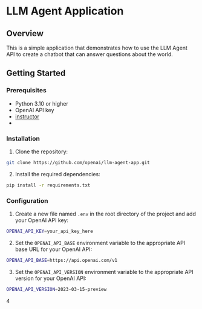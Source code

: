 # LLM Agent Application

## Overview

This is a simple application that demonstrates how to use the LLM Agent API to create a chatbot that can answer questions about the world.

## Getting Started

### Prerequisites

- Python 3.10 or higher
- OpenAI API key
- [instructor](https://python.useinstructor.com/prompting/#decomposition)
-

### Installation

1. Clone the repository:

```bash
git clone https://github.com/openai/llm-agent-app.git
```

2. Install the required dependencies:

```bash
pip install -r requirements.txt
```

### Configuration

1. Create a new file named `.env` in the root directory of the project and add your OpenAI API key:

```bash
OPENAI_API_KEY=your_api_key_here
```

2. Set the `OPENAI_API_BASE` environment variable to the appropriate API base URL for your OpenAI API:

```bash
OPENAI_API_BASE=https://api.openai.com/v1
```

3. Set the `OPENAI_API_VERSION` environment variable to the appropriate API version for your OpenAI API:

```bash
OPENAI_API_VERSION=2023-03-15-preview
```

4
